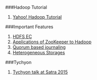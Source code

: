 ###Hadoop Tutorial
1. [Yahoo! Hadoop Tutorial](https://developer.yahoo.com/hadoop/tutorial/)

###Important Features
1. [HDFS EC](http://blog.cloudera.com/blog/2015/09/introduction-to-hdfs-erasure-coding-in-apache-hadoop/)
2. [Applications of ZooKeeper to Hadoop](https://www.quora.com/Why-does-HBase-use-Zookeeper-but-HDFS-doesnt)
3. [Quorum based journaling](http://blog.cloudera.com/blog/2012/10/quorum-based-journaling-in-cdh4-1/)
4. [Heterogeneous Storages](http://zh.hortonworks.com/blog/heterogeneous-storages-hdfs/)

###Tychyon
1. [Tychyon talk at Satra 2015](http://www.tachyonnexus.com/downloads/Tachyon_2015-09-30_Strata.pdf)
